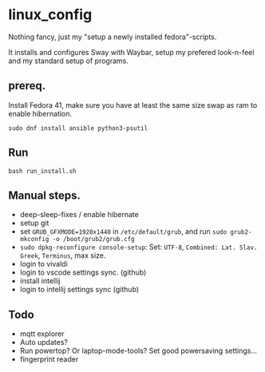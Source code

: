 # linux_config
Nothing fancy, just my "setup a newly installed fedora"-scripts.

It installs and configures Sway with Waybar, setup my prefered look-n-feel and my standard setup of programs.

## prereq.
Install Fedora 41, make sure you have at least the same size swap as ram to enable hibernation.

`sudo dnf install ansible python3-psutil`

## Run
`bash run_install.sh`


## Manual steps.
- deep-sleep-fixes / enable hibernate
- setup git
- set `GRUB_GFXMODE=1920x1440` in `/etc/default/grub`, and run `sudo grub2-mkconfig -o /boot/grub2/grub.cfg`
- `sudo dpkg-reconfigure console-setup`:
    Set: `UTF-8`, `Combined: Lat. Slav. Greek`, `Terminus`, max size.
- login to vivaldi
- login to vscode settings sync. (github)
- install intellij
- login to intellij settings sync (github)


## Todo
- mqtt explorer
- Auto updates?
- Run powertop? Or laptop-mode-tools? Set good powersaving settings...
- fingerprint reader
